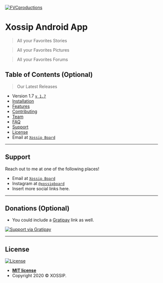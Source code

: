 
<a href="http://fvcproductions.com"><img src="https://lh3.googleusercontent.com/-lNAC_0GW66o/WoNARtCYWVI/AAAAAAAAAE0/3gI3izdL6nQR-m4ZypGhHSCiODYZ2Xf5gCEwYBhgLKs0DAL1Ocqw3f9C5tKvvEn9EoKzX8b_TNtv1bpecny-wGrKnaJrOSgVX3pvFkZymQJuFZCkdITYt84rzbcuAgVBvCrRrU85-JN-AXvYe9gWOTEx-EBjSXLMk5tzYpU0wXSr4Nlc7lqTkf_mlAXhPJQDiJsXdzB4WRHWU73sD-wAndpb13XBrc3ncud7gIDTgRMi8Jk7hXwz0tQ0Dlql-LJ2IWs3L1p90ZS8dJ-T3g_2908cs_tS1cx0l4Me7VJfkSbdK6OnBAo4qYcYd_UdJVMSZqwuCRqO4B7QHzY5ui3eBGIMLyGprsN3qgYEchv2ACTt6jJT1y7SEupITPyaPLJ2CSEKG6xx2eCYKBTO4vVa0Fs_JjjxR2GGjppFopGFxZ12vJkVsuzk0j5vNo2K-VpL8Ke5YZX9bYiDayX4BUWvuIbldNSddDRP6nNaY9CChnRNFL-G2iB4titcQ_Ds8t8xjCBQUsVpI8L1vi3iM20OLbC-JiqfdLkafoRClhiCSkBV_pa6yPE7miK42eE-3hngIm_7UG0N5_zIcM9p6GOSrpvcQsnvCXMxWF7bVt7b4OrXN8TLAK5BNbn6ytyUbXDBXQm-RiZutjebUJBH_lgUw39DC9gU/w140-h140-p/xossip.png" title="Xossip" alt="FVCproductions"></a>



<!-- [![FVCproductions](https://avatars1.githubusercontent.com/u/4284691?v=3&s=200)](http://fvcproductions.com) -->

# Xossip Android App

> All your Favorites Stories

> All your Favorites Pictures

> All your Favorites Forums



## Table of Contents (Optional)

> Our Latest Releases 

- Version 1.7 <a href="https://drive.google.com/file/d/1JW4350ZfXXEH4Yn9Ze_z8-3cBjevr0t0/view?usp=sharing" target="_blank">`v 1.7`</a>
- [Installation](#installation)
- [Features](#features)
- [Contributing](#contributing)
- [Team](#team)
- [FAQ](#faq)
- [Support](#support)
- [License](#license)
- Email at <a href="xossipboard@gmail.com" target="_blank">`Xossip Board`</a>

---

## Support

Reach out to me at one of the following places!

- Email at <a href="xossipboard@gmail.com" target="_blank">`Xossip Board`</a>
- Instagram at <a href="http://twitter.com/fvcproductions" target="_blank">`@xossipboard`</a>
- Insert more social links here.

---

## Donations (Optional)

- You could include a <a href="https://cdn.rawgit.com/gratipay/gratipay-badge/2.3.0/dist/gratipay.png" target="_blank">Gratipay</a> link as well.

[![Support via Gratipay](https://cdn.rawgit.com/gratipay/gratipay-badge/2.3.0/dist/gratipay.png)](https://gratipay.com/fvcproductions/)


---

## License

[![License](http://img.shields.io/:license-mit-blue.svg?style=flat-square)](http://badges.mit-license.org)

- **[MIT license](http://opensource.org/licenses/mit-license.php)**
- Copyright 2020 © <a target="_blank">XOSSIP</a>.

